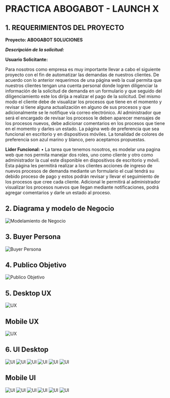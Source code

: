 # PRACTICA ABOGABOT - LAUNCH X

## **1. REQUERIMIENTOS DEL PROYECTO**

**Proyecto: ABOGABOT SOLUCIONES**

***Descripción de la solicitud:***

**Usuario Solicitante:**

Para nosotros como empresa es muy importante llevar a cabo el siguiente proyecto con el fin de automatizar las demandas de nuestros clientes. 
De acuerdo con lo anterior requerimos de una página web la cual permita que nuestros clientes tengan una cuenta personal donde logren diligenciar la información de la solicitud de demanda en un formulario y que seguido del diligenciamiento este los dirija a realizar el pago de la solicitud.
Del mismo modo el cliente debe de visualizar los procesos que tiene en el momento y revisar si tiene alguna actualización en alguno de sus procesos y que adicionalmente se le notifique vía correo electrónico.
Al administrador que será el encargado de revisar los procesos le deben aparecer mensajes de los procesos nuevos, debe adicionar comentarios en los procesos que tiene en el momento y darles un estado.
La página web de preferencia que sea funcional en escritorio y en dispositivos móviles.
La tonalidad de colores de preferencia son azul marino y blanco, pero aceptamos propuestas.



**Lider Funcional:**
•	La tarea que tenemos nosotros, es modelar una pagina web que nos permita manejar dos roles, uno como cliente y otro como administrador la cual este disponible en dispositivos de escritorio y móvil. Esta página les permitirá realizar a los clientes acciones de ingreso de nuevos procesos de demanda mediante un formulario el cual tendrá su debido proceso de pago y estos podrán revisar y llevar el seguimiento de los procesos que cree cada cliente. Adicional le permitirá al administrador visualizar los procesos nuevos que llegan mediante notificaciones, podrá agregar comentarios y darle un estado al proceso. 


## **2. Diagrama y modelo de Negocio**

![Modelamiento de Negocio](./Proyecto/Modelo%20de%20negocio.png)

## **3. Buyer Persona**

![Buyer Persona](./Proyecto/Buyer%20Persona.png)

## **4. Publico Objetivo**

![Publico Objetivo](./Proyecto/Publico%20Objetivo.jpg)

## **5. Desktop UX**

![UX](./Proyecto/UX%20Wireframe%20Desktop.png)

## **Mobile UX**
![UX](./Proyecto/UX%20Phone%20Wireframe.png)

## **6. UI Desktop**

![UI](./Proyecto/UI%20Desktop/1.%20Principal.png)
![UI](./Proyecto/UI%20Desktop/2.%20Registro.png)
![UI](./Proyecto/UI%20Desktop/3.%20Home%20Client.png)
![UI](./Proyecto/UI%20Desktop/4.%20Pago.png)
![UI](./Proyecto/UI%20Desktop/5.%20Mis%20Procesos.png)
![UI](./Proyecto/UI%20Desktop/6.%20Principal%20Admin.png)

## **Mobile UI**


![UI](./Proyecto/UI%20Phone/1.%20Inicio%20Phone.png)
![UI](./Proyecto/UI%20Phone/2.%20Registro%20Phone.png)
![UI](./Proyecto/UI%20Phone/3.%20Home%20client%20phone.png)
![UI](./Proyecto/UI%20Phone/4.%20Pago%20phone.png)
![UI](./Proyecto/UI%20Phone/5.%20Mis%20Procesos%20Phone.png)
![UI](./Proyecto/UI%20Phone/6.%20Procesos%20Admin%20Phone.png)